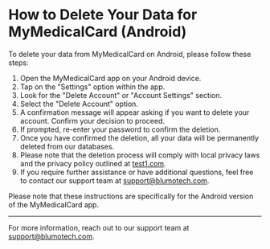 # How to Delete Your Data for MyMedicalCard (Android)

To delete your data from MyMedicalCard on Android, please follow these steps:

1. Open the MyMedicalCard app on your Android device.
2. Tap on the "Settings" option within the app.
3. Look for the "Delete Account" or "Account Settings" section.
4. Select the "Delete Account" option.
5. A confirmation message will appear asking if you want to delete your account. Confirm your decision to proceed.
6. If prompted, re-enter your password to confirm the deletion.
7. Once you have confirmed the deletion, all your data will be permanently deleted from our databases.
8. Please note that the deletion process will comply with local privacy laws and the privacy policy outlined at [test1.com](https://test1.com).
9. If you require further assistance or have additional questions, feel free to contact our support team at [support@blumotech.com](mailto:support@blumotech.com).

Please note that these instructions are specifically for the Android version of the MyMedicalCard app.

---

For more information, reach out to our support team at [support@blumotech.com](mailto:support@blumotech.com).
